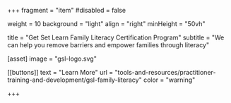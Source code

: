 +++
fragment = "item"
#disabled = false

weight = 10
background = "light"
align = "right"
minHeight = "50vh"

title = "Get Set Learn Family Literacy Certification Program"
subtitle = "We can help you remove barriers and empower families through literacy"


[asset]
  image = "gsl-logo.svg"  
  
[[buttons]]
  text = "Learn More"
  url = "tools-and-resources/practitioner-training-and-development/gsl-family-literacy"
  color = "warning"

+++


  



